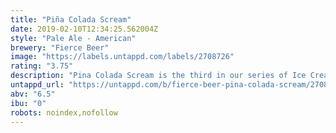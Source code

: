 ```yaml
---
title: "Piña Colada Scream"
date: 2019-02-10T12:34:25.562004Z
style: "Pale Ale - American"
brewery: "Fierce Beer"
image: "https://labels.untappd.com/labels/2708726"
rating: "3.75"
description: "Pina Colada Scream is the third in our series of Ice Cream beers. This one is jammed with pineapple and coconut, heavily influenced by the cocktail-making antics of the Caribbean. Best served with a cherry, a paper umbrella and a crooning Mr. Manilow... "
untappd_url: "https://untappd.com/b/fierce-beer-pina-colada-scream/2708726"
abv: "6.5"
ibu: "0"
robots: noindex,nofollow
---
```

